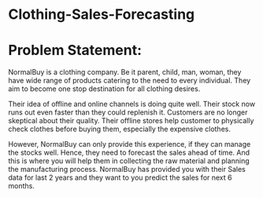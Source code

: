 # Clothing-Sales-Forecasting

# Problem Statement:
NormalBuy is a clothing company. Be it parent, child, man, woman, they have wide range of products catering to the need to every individual. They aim to become one stop destination for all clothing desires.
 
Their idea of offline and online channels is doing quite well. Their stock now runs out even faster than they could replenish it. Customers are no longer skeptical about their quality. Their offline stores help customer to physically check clothes before buying them, especially the expensive clothes.

However, NormalBuy can only provide this experience, if they can manage the stocks well. Hence, they need to forecast the sales ahead of time. And this is where you will help them in collecting the raw material and planning the manufacturing process. NormalBuy has provided you with their Sales data for last 2 years and they want to you predict the sales for next 6 months.



